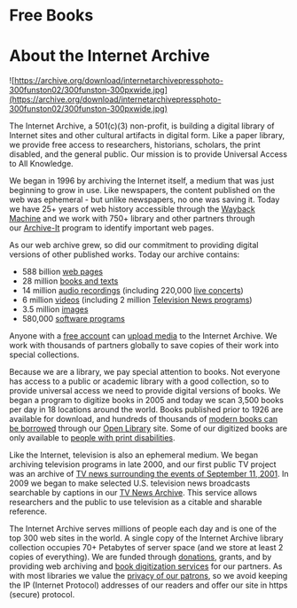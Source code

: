 # Free Books

# **About the Internet Archive**

![https://archive.org/download/internetarchivepressphoto-300funston02/300funston-300pxwide.jpg](https://archive.org/download/internetarchivepressphoto-300funston02/300funston-300pxwide.jpg)

The Internet Archive, a 501(c)(3) non-profit, is building a digital library of Internet sites and other cultural artifacts in digital form. Like a paper library, we provide free access to researchers, historians, scholars, the print disabled, and the general public. Our mission is to provide Universal Access to All Knowledge.

We began in 1996 by archiving the Internet itself, a medium that was just beginning to grow in use. Like newspapers, the content published on the web was ephemeral - but unlike newspapers, no one was saving it. Today we have 25+ years of web history accessible through the [Wayback Machine](https://archive.org/web/) and we work with 750+ library and other partners through our [Archive-It](https://archive-it.org/) program to identify important web pages.

As our web archive grew, so did our commitment to providing digital versions of other published works. Today our archive contains:

- 588 billion [web pages](http://archive.org/web/)
- 28 million [books and texts](https://archive.org/details/texts)
- 14 million [audio recordings](https://archive.org/details/audio) (including 220,000 [live concerts](https://archive.org/details/etree))
- 6 million [videos](https://archive.org/details/movies) (including 2 million [Television News programs](https://archive.org/details/tv))
- 3.5 million [images](https://archive.org/details/image)
- 580,000 [software programs](https://archive.org/details/software)

Anyone with a [free account](https://archive.org/account/login.createaccount.php) can [upload media](https://archive.org/upload/) to the Internet Archive. We work with thousands of partners globally to save copies of their work into special collections.

Because we are a library, we pay special attention to books. Not everyone has access to a public or academic library with a good collection, so to provide universal access we need to provide digital versions of books. We began a program to digitize books in 2005 and today we scan 3,500 books per day in 18 locations around the world. Books published prior to 1926 are available for download, and hundreds of thousands of [modern books can be borrowed](https://openlibrary.org/subjects/in_library#ebooks=true&sort=edition_count) through our [Open Library](https://openlibrary.org/) site. Some of our digitized books are only available to [people with print disabilities](https://openlibrary.org/subjects/protected_daisy#ebooks=true&sort=edition_count).

Like the Internet, television is also an ephemeral medium. We began archiving television programs in late 2000, and our first public TV project was an archive of [TV news surrounding the events of September 11, 2001](https://archive.org/details/911/day/20010911). In 2009 we began to make selected U.S. television news broadcasts searchable by captions in our [TV News Archive](https://archive.org/details/tv). This service allows researchers and the public to use television as a citable and sharable reference.

The Internet Archive serves millions of people each day and is one of the top 300 web sites in the world. A single copy of the Internet Archive library collection occupies 70+ Petabytes of server space (and we store at least 2 copies of everything). We are funded through [donations](https://archive.org/donate), grants, and by providing web archiving and [book digitization services](https://archive.org/scanning) for our partners. As with most libraries we value the [privacy of our patrons](http://blog.archive.org/2013/10/25/reader-privacy-at-the-internet-archive/), so we avoid keeping the IP (Internet Protocol) addresses of our readers and offer our site in https (secure) protocol.
